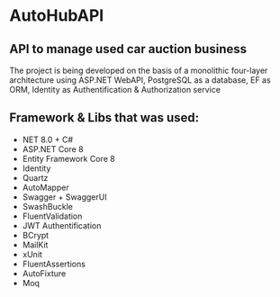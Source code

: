 # AutoHubAPI

API to manage used car auction business
-
The project is being developed on the basis of a monolithic four-layer architecture using ASP.NET WebAPI, PostgreSQL as a database, EF as ORM, Identity as Authentification & Authorization service

## Framework & Libs that was used:

  - NET 8.0 + C#
  - ASP.NET Core 8
  - Entity Framework Core 8
  - Identity
  - Quartz
  - AutoMapper
  - Swagger + SwaggerUI
  - SwashBuckle
  - FluentValidation
  - JWT Authentification
  - BCrypt
  - MailKit
  - xUnit
  - FluentAssertions
  - AutoFixture
  - Moq
